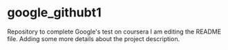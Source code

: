 # google_githubt1
Repository to complete Google's test on coursera
I am editing the README file. Adding some more details about the project description.
